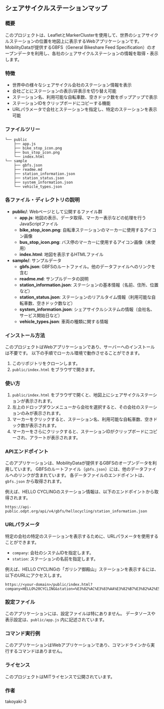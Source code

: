 ## シェアサイクルステーションマップ

### 概要

このプロジェクトは、LeafletとMarkerClusterを使用して、世界のシェアサイクルステーションの位置を地図上に表示するWebアプリケーションです。
MobilityDataが提供するGBFS（General Bikeshare Feed Specification）のオープンデータを利用し、各社のシェアサイクルステーションの情報を取得・表示します。

### 特徴

- 世界中の様々なシェアサイクル会社のステーション情報を表示
- 会社ごとにステーションの表示/非表示を切り替え可能
- ステーション名、利用可能な自転車数、空きドック数をポップアップで表示
- ステーションIDをクリップボードにコピーする機能
- URLパラメータで会社とステーションを指定し、特定のステーションを表示可能


### ファイルツリー

```
└── public
    ├── app.js
    ├── bike_stop_icon.png
    ├── bus_stop_icon.png
    └── index.html
└── sample
    ├── gbfs.json
    ├── readme.md
    ├── station_information.json
    ├── station_status.json
    ├── system_information.json
    └── vehicle_types.json

```

### 各ファイル・ディレクトリの説明

- **public/**: Webページとして公開するファイル群
    - **app.js**: 地図の表示、データ取得、マーカー表示などの処理を行うJavaScriptファイル
    - **bike_stop_icon.png**: 自転車ステーションのマーカーに使用するアイコン画像
    - **bus_stop_icon.png**: バス停のマーカーに使用するアイコン画像（未使用）
    - **index.html**: 地図を表示するHTMLファイル
- **sample/**: サンプルデータ
    - **gbfs.json**: GBFSのルートファイル。他のデータファイルへのリンクを含む
    - **readme.md**: サンプルデータの説明
    - **station_information.json**: ステーションの基本情報（名前、住所、位置など）
    - **station_status.json**: ステーションのリアルタイム情報（利用可能な自転車数、空きドック数など）
    - **system_information.json**: シェアサイクルシステムの情報（会社名、サービス開始日など）
    - **vehicle_types.json**: 車両の種類に関する情報


### インストール方法

このプロジェクトはWebアプリケーションであり、サーバーへのインストールは不要です。
以下の手順でローカル環境で動作させることができます。

1. このリポジトリをクローンします。
2. `public/index.html` をブラウザで開きます。


### 使い方

1. `public/index.html` をブラウザで開くと、地図上にシェアサイクルステーションが表示されます。
2. 左上のドロップダウンメニューから会社を選択すると、その会社のステーションのみが表示されます。
3. マーカーをクリックすると、ステーション名、利用可能な自転車数、空きドック数が表示されます。
4. マーカーをさらにクリックすると、ステーションIDがクリップボードにコピーされ、アラートが表示されます。

### APIエンドポイント

このアプリケーションは、MobilityDataが提供するGBFSのオープンデータを利用しています。
GBFSのルートファイル（`gbfs.json`）には、他のデータファイルへのリンクが含まれています。
各データファイルのエンドポイントは、`gbfs.json` から取得されます。

例えば、HELLO CYCLINGのステーション情報は、以下のエンドポイントから取得されます。

```
https://api-public.odpt.org/api/v4/gbfs/hellocycling/station_information.json
```

### URLパラメータ

特定の会社の特定のステーションを表示するために、URLパラメータを使用することができます。

- `company`: 会社のシステムIDを指定します。
- `station`: ステーションの名前を指定します。

例えば、HELLO CYCLINGの「ガリシア御殿山」ステーションを表示するには、以下のURLにアクセスします。

```
https://<your-domain>/public/index.html?company=HELLO%20CYCLING&station=%E3%82%AC%E3%83%AA%E3%82%B7%E3%82%A2%E5%BE%A1%E6%AE%BF%E5%B1%B1
```

### 設定ファイル

このアプリケーションには、設定ファイルは特にありません。
データソースや表示設定は、`public/app.js` 内に記述されています。

### コマンド実行例

このアプリケーションはWebアプリケーションであり、コマンドラインから実行するコマンドはありません。


### ライセンス

このプロジェクトはMITライセンスで公開されています。


### 作者

takoyaki-3